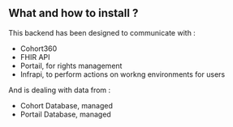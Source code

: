 ## What and how to install ?


This backend has been designed to communicate with :
- Cohort360
- FHIR API
- Portail, for rights management
- Infrapi, to perform actions on workng environments for users

And is dealing with data from :
- Cohort Database, managed
- Portail Database, managed


